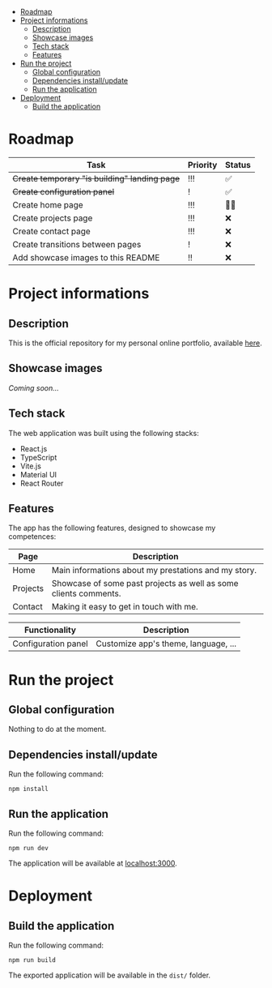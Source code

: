 - [Roadmap](#roadmap)
- [Project informations](#project-informations)
  - [Description](#description)
  - [Showcase images](#showcase-images)
  - [Tech stack](#tech-stack)
  - [Features](#features)
- [Run the project](#run-the-project)
  - [Global configuration](#global-configuration)
  - [Dependencies install/update](#dependencies-installupdate)
  - [Run the application](#run-the-application)
- [Deployment](#deployment)
  - [Build the application](#build-the-application)

# Roadmap

| Task                                            | Priority | Status |
| ----------------------------------------------- | -------- | ------ |
| ~~Create temporary "is building" landing page~~ | !!!      | ✅     |
| ~~Create configuration panel~~                  | !        | ✅     |
| Create home page                                | !!!      | 👨‍💻     |
| Create projects page                            | !!!      | ❌     |
| Create contact page                             | !!!      | ❌     |
| Create transitions between pages                | !        | ❌     |
| Add showcase images to this README              | !!       | ❌     |

# Project informations

## Description

This is the official repository for my personal online portfolio, available [here](https://mvagnon.dev/).

## Showcase images

_Coming soon..._

## Tech stack

The web application was built using the following stacks:

- React.js
- TypeScript
- Vite.js
- Material UI
- React Router

## Features

The app has the following features, designed to showcase my competences:

| Page     | Description                                                      |
| -------- | ---------------------------------------------------------------- |
| Home     | Main informations about my prestations and my story.             |
| Projects | Showcase of some past projects as well as some clients comments. |
| Contact  | Making it easy to get in touch with me.                          |

| Functionality       | Description                          |
| ------------------- | ------------------------------------ |
| Configuration panel | Customize app's theme, language, ... |

# Run the project

## Global configuration

Nothing to do at the moment.

## Dependencies install/update

Run the following command:

```
npm install
```

## Run the application

Run the following command:

```
npm run dev
```

The application will be available at [localhost:3000](http://localhost:3000).

# Deployment

## Build the application

Run the following command:

```
npm run build
```

The exported application will be available in the `dist/` folder.
